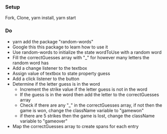 ### Setup
Fork, Clone, yarn install, yarn start

### Do
* yarn add the package "random-words"
* Google this this package to learn how to use it
* Use random-words to initialize the state wordToUse with a random word
* Fill the correctGuesses array with "_" for however many letters the random word has
* Add a change listener to the textbox
* Assign value of textbox to state property guess
* Add a click listener to the button
* Determine if the letter guess is in the word
  * Increment the strike value if the letter guess is not in the word
  * If the guess is in the word then add the letter to the correctGuesses array
  * Check if there are any "_" in the correctGuesses array, if not then the game is won, change the className variable to "gamewon"
  * if there are 5 strikes then the game is lost, change the className variable to "gameover"
* Map the correctGuesses array to create spans for each entry 